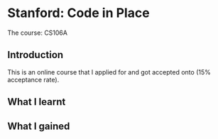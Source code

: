 # Stanford: Code in Place

The course: CS106A
## Introduction

This is an online course that I applied for and got accepted onto (15% acceptance rate).
## What I learnt

## What I gained
